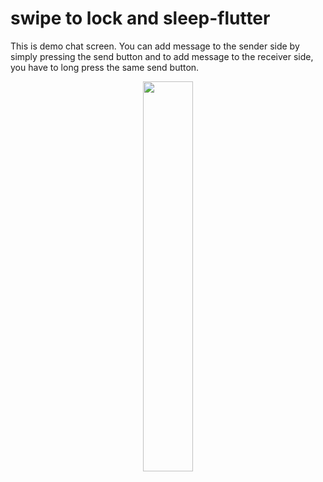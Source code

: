 # swipe to lock and sleep-flutter

This is demo chat screen. You can add message to the sender side by simply pressing the send button and to add message to the receiver side, you have to long press the same send button.

<p align="center">
  <img 
    width=40%
    height=40%
    src="https://user-images.githubusercontent.com/101565812/170458111-d1c0d944-54c7-44c4-952d-cd45cea900f5.gif" >
</p>
